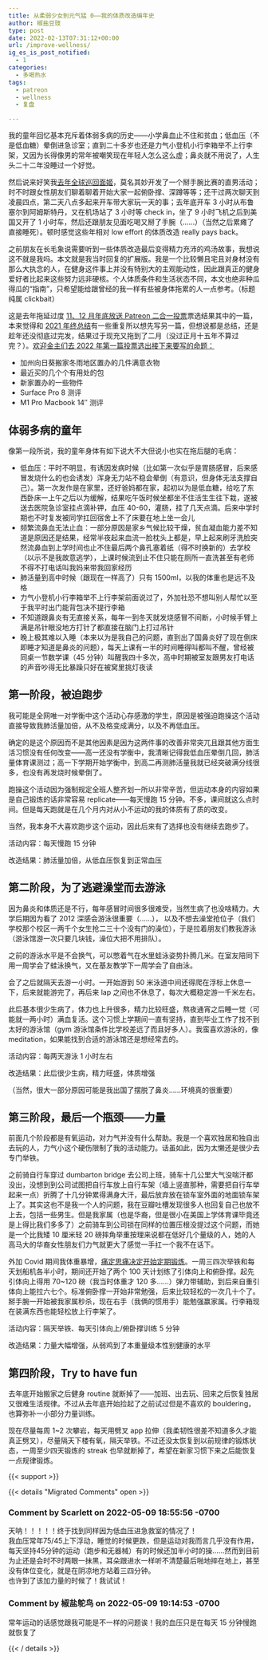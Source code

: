 ```yaml
---
title: 从柔弱少女到元气猛 0——我的体质改造编年史
author: 椒盐豆豉
type: post
date: 2022-02-13T07:31:12+00:00
url: /improve-wellness/
ig_es_is_post_notified:
  - 1
categories:
  - 多喝热水
tags:
  - patreon
  - wellness
  - 复盘

---
```


我的童年回忆基本充斥着体弱多病的历史——小学鼻血止不住和贫血；低血压（不是低血糖）晕倒进急诊室；直到二十多岁也还是力气小登机小行李箱举不上行李架，又因为长得像男的常年被嘲笑现在年轻人怎么这么虚；鼻炎就不用说了，人生头二十二年没睡过一个好觉。

然后说来好笑我[去年全球巡回面姬](../2021-meetups-recap/)，莫名其妙开发了一个掰手腕比赛的直男活动；时不时跟女性朋友们聊着聊着开始大家一起俯卧撑、深蹲等等；还干过两次聊天到凌晨四点，第二天八点多起来开车带大家玩一天的事；去年底开车 3 小时从布鲁塞尔到阿姆斯特丹，又在机场站了 3 小时等 check in，坐了 9 小时飞机之后到美国又开了 1 小时车，然后还跟朋友见面吃喝又掰了手腕（……）（当然之后累瘫了直接睡死）。顿时感觉这些年相对 low effort 的体质改造 really pays back。

之前朋友在长毛象说需要听到一些体质改造最后变得精力充沛的鸡汤故事，我想说这不就是我吗。本文就是我当时回复的扩展版。我是一个比较懒且宅且对身材没有那么大执念的人，在健身这件事上并没有特别大的主观能动性，因此跟真正的健身爱好者比起来这些努力远非硬核。个人体质条件和生活状态不同，本文也绝非种瓜得瓜的“指南”，只希望能给跟曾经的我一样有些被身体拖累的人一点参考。（标题纯属 clickbait）

这是去年拖延过度 [11、12 月年底放送 Patreon 二合一投票](https://www.patreon.com/posts/60472850)票选结果其中的一篇，本来觉得和 [2021 年终总结](../2021-the-best-year-in-my-life-till-now/)有一些重复所以想先写另一篇，但想说都是总结，还是趁年还没彻底过完发，结果过于现充又拖到了二月（没过正月十五年不算过完？）。[欢迎金主们去 2022 年第一篇投票选出接下来要写的命题：](https://www.patreon.com/posts/62186903)

- 加州向日葵搬家冬雨地区置办的几件满意衣物
- 最近买的几个个有用处的包
- 新家置办的一些物件
- Surface Pro 8 测评
- M1 Pro Macbook 14″ 测评

## **体弱多病的童年**

像第一段所说，我的童年身体有如下说大不大但说小也实在拖后腿的毛病：

- 低血压：平时不明显，有诱因发病时候（比如第一次似乎是胃肠感冒，后来感冒发烧什么的也会诱发）浑身无力站不稳会晕倒（有意识，但身体无法支撑自己）。第一次发作是在家里，还好爸妈都在家，起初以为是低血糖，给吃了东西卧床一上午之后以为缓解，结果吃午饭时候坐都坐不住活生生往下栽，遂被送去医院急诊室挂点滴补钾，血压 40-60，灌肠，挂了几天点滴。后来中学时期也不时复发被同学扛回宿舍上不了床要在地上坐一会儿
- 频繁流鼻血无法止血：一部分原因是家乡气候比较干燥，贫血凝血能力差不知道是原因还是结果，经常半夜起来血流一脸枕头上都是，早上起来刷牙洗脸突然流鼻血到上学时间也止不住最后两个鼻孔塞着纸（得不时换新的）去学校（以示不是我故意逃学），上课时候流到止不住只能在厕所一直洗甚至有老师不得不打电话叫我妈来带我回家经历
- 肺活量到高中时候（跟现在一样高了）只有 1500ml，以我的体重也是远不及格
- 力气小登机小行李箱举不上行李架前面说过了，外加社恐不想叫别人帮忙以至于我平时出门能背包决不提行李箱
- 不知道跟鼻炎有无直接关系，每年一到冬天就发烧感冒不间断，小时候手臂上满是吊针眼没地方打针了都直接在脑门上打过吊针
- 晚上极其难以入睡（本来以为是我自己的问题，直到出了国鼻炎好了现在倒床即睡才知道是鼻炎的问题），每天上课有一半的时间睡得叫都叫不醒，曾经被同桌一节数学课（45 分钟）叫醒我四十多次，高中时期被室友跟男友打电话的声音吵得无比暴躁只好在被窝里挑灯夜读

## **第一阶段，被迫跑步**

我可能是全网唯一对学衡中这个活动心存感激的学生，原因是被强迫跑操这个活动直接导致我肺活量加倍，从不及格变成满分，以及不再低血压。

确定的是这个原因而不是其他因素是因为这两件事的改善非常突兀且跟其他方面生活习惯没有任何改变——高一还没有学衡中，我清晰记得我低血压晕倒几回，肺活量体育课测过；高一下学期开始学衡中，到高二再测肺活量我就已经突破满分线很多，也没有再发烧时候晕倒了。

跑操这个活动因为强制规定全班人整齐划一所以非常辛苦，但运动本身的内容如果是自己锻炼的话非常容易 replicate——每天慢跑 15 分钟。不多，课间就这么点时间。但是每天跑就是在几个月内对从小不运动的我的体质有了质的改变。

当然，我本身不大喜欢跑步这个运动，因此后来有了选择也没有继续去跑步了。

活动内容：每天慢跑 15 分钟

改造结果：肺活量加倍，从低血压恢复到正常血压

## **第二阶段，为了逃避澡堂而去游泳**

因为鼻炎和体质还是不行，每年感冒时间很多很难受，当然生病了也没啥精力。大学后期因为看了 2012 深感会游泳很重要（……）， 以及不想去澡堂抢位子（我们学校那个校区一两千个女生抢二三十个没有门的澡位），于是拉着朋友们教我游泳（游泳馆游一次只要几块钱，澡位大把不用排队）。

之前的游泳水平是不会换气，可以憋着气在水里蛙泳姿势扑腾几米。在室友陪同下用一周学会了蛙泳换气，又在基友教学下一周学会了自由泳。

会了之后就隔天去游一小时。一开始游到 50 米泳道中间还得爬在浮标上休息一下，后来就能游完了，再后来 lap 之间也不休息了，每次大概稳定游一千米左右。

此后基本很少生病了，体力也上升很多，精力比较旺盛，熬夜通宵之后睡一觉（可能就一两小时）满血复活。这个习惯上学期间一直有坚持，直到毕业工作了找不到太好的游泳馆（gym 游泳馆条件比学校差远了而且好多人）。我蛮喜欢游泳的，像 meditation，如果能找到合适的游泳馆还是想经常去的。

活动内容：每两天游泳 1 小时左右

改造结果：此后很少生病，精力旺盛，体质增强

（当然，很大一部分原因可能是我出国了摆脱了鼻炎……环境真的很重要）

## **第三阶段，最后一个瓶颈——力量**

前面几个阶段都是有氧运动，对力气并没有什么帮助。我是一个喜欢独居和独自出去玩的人，力气小这个硬伤限制了我的活动能力。话虽如此，因为太懒还是很少去专门举铁。

之前骑自行车穿过 dumbarton bridge 去公司上班，骑车十几公里大气没喘汗都没出，没想到到公司试图把自行车放上自行车架（墙上竖直那种，需要把自行车举起来一点）折腾了十几分钟累得满身大汗，最后放弃放在锁车室外面的地面锁车架上了。其实这也不是我一个人的问题，我在豆瓣吐槽发现很多人也回复自己也放不上去，包括一些男生。但是我家属（也是华裔，但是很小在美国上学体育课毕竟还是上得比我们多多了）之前骑车到公司锁在同样的位置压根没提过这个问题，而她是一个比我矮 10 厘米轻 20 磅摔角举重按理来说都在低好几个量级的人，她的人高马大的华裔女性朋友们力气就更大了感觉一手扛一个我不在话下。

外加 Covid 期间我体重暴增，[痛定思痛决定开始定期锻炼](../3-healthy-routines/)。一周三四次举铁和每天划船机各半小时，期间还开始了两个 100 天计划练了引体向上和俯卧撑。起先引体向上得用 70~120 磅（我当时体重才 120 多……）弹力带辅助，到后来自重引体向上能拉六七个。标准俯卧撑一开始非常勉强，后来比较轻松的一次几十个了。掰手腕一开始被我家属秒杀，现在右手（我俩的惯用手）能勉强赢家属。行李箱现在装满东西也能轻松放上行李架了。

活动内容：隔天举铁、每天引体向上/俯卧撑训练 5 分钟

改造结果：力量大幅增强，从弱鸡到了本重量级本性别健康的水平

## **第四阶段，Try to have fun**

去年底开始搬家之后健身 routine 就断掉了——加班、出去玩、回来之后恢复独居又很难生活规律。不过从去年底开始捡起了之前试过但是不喜欢的 bouldering，也算弥补一小部分力量训练。

现在尽量每周 1~2 次攀岩，每天用劈叉 app 拉伸（我柔韧性很差不知道多久才能真正劈叉），尽量隔天下楼有氧，隔天举铁。不过还没太恢复到以前规律的锻炼状态，一周至少四天锻炼的 streak 也早就断掉了，希望在新家习惯下来之后能恢复一点规律锻炼。

{{< support >}}

{{< details "Migrated Comments" open >}}

### Comment by Scarlett on 2022-05-09 18:55:56 -0700
天呐！！！！！终于找到同样因为低血压进急救室的情况了！  
我血压常年75/45上下浮动，睡觉的时候更跌，但是运动对我而言几乎没有作用，每天坚持45分钟的运动（跑步和无器械）有的时候还加半小时的操……然而到目前为止还是会时不时两眼一抹黑，耳朵跟进水一样听不清楚最后啪地摔在地上，甚至没有体位变化，就是在阴凉地方站着三四分钟。  
也许到了该加力量的时候了！我试试！

### Comment by 椒盐鸵鸟 on 2022-05-09 19:14:53 -0700
常年运动的话感觉跟我可能是不一样的问题诶！我的血压只是在每天 15 分钟慢跑就恢复了

{{< / details >}}